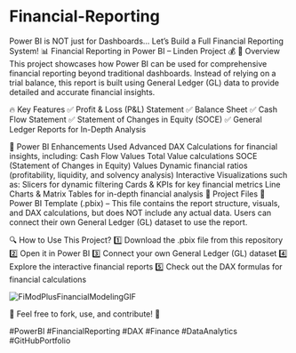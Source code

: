 # Financial-Reporting
Power BI is NOT just for Dashboards... Let’s Build a Full Financial Reporting System!
📊 Financial Reporting in Power BI – Linden Project 💰
🚀 Overview
This project showcases how Power BI can be used for comprehensive financial reporting beyond traditional dashboards. Instead of relying on a trial balance, this report is built using General Ledger (GL) data to provide detailed and accurate financial insights.

🔥 Key Features
✅ Profit & Loss (P&L) Statement
✅ Balance Sheet
✅ Cash Flow Statement
✅ Statement of Changes in Equity (SOCE)
✅ General Ledger Reports for In-Depth Analysis


🎯 Power BI Enhancements Used
Advanced DAX Calculations for financial insights, including:
Cash Flow Values
Total Value calculations
SOCE (Statement of Changes in Equity) Values
Dynamic financial ratios (profitability, liquidity, and solvency analysis)
Interactive Visualizations such as:
Slicers for dynamic filtering
Cards & KPIs for key financial metrics
Line Charts & Matrix Tables for in-depth financial analysis
🔗 Project Files
📂 Power BI Template (.pbix) – This file contains the report structure, visuals, and DAX calculations, but does NOT include any actual data. Users can connect their own General Ledger (GL) dataset to use the report.


🔍 How to Use This Project?
1️⃣ Download the .pbix file from this repository
2️⃣ Open it in Power BI
3️⃣ Connect your own General Ledger (GL) dataset
4️⃣ Explore the interactive financial reports
5️⃣ Check out the DAX formulas for financial calculations

![FiModPlusFinancialModelingGIF](https://github.com/user-attachments/assets/68827bfa-606b-48c2-a6b5-75072e00e905)



📢 Feel free to fork, use, and contribute! 🚀

#PowerBI #FinancialReporting #DAX #Finance #DataAnalytics #GitHubPortfolio
